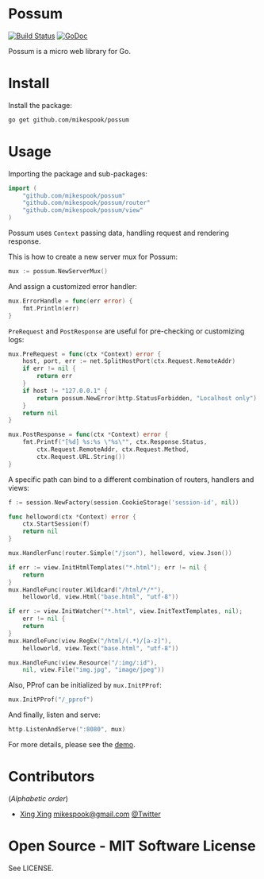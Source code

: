Possum
======

[![Build Status][travis-img]][travis]
[![GoDoc][godoc-img]][godoc]

Possum is a micro web library for Go.

Install
=======

Install the package:

```bash
go get github.com/mikespook/possum
```

Usage
=====

Importing the package and sub-packages:

```go
import (
	"github.com/mikespook/possum"
	"github.com/mikespook/possum/router"
	"github.com/mikespook/possum/view"
)
```

Possum uses `Context` passing data, handling request and rendering response.

This is how to create a new server mux for Possum:

```go
mux := possum.NewServerMux()
```

And assign a customized error handler:

```go
mux.ErrorHandle = func(err error) {
	fmt.Println(err)
}
```

`PreRequest` and `PostResponse` are useful for pre-checking or customizing logs:

```go
mux.PreRequest = func(ctx *Context) error {
	host, port, err := net.SplitHostPort(ctx.Request.RemoteAddr)
	if err != nil {
		return err
	}
	if host != "127.0.0.1" {
		return possum.NewError(http.StatusForbidden, "Localhost only")
	}
	return nil
}

mux.PostResponse = func(ctx *Context) error {
	fmt.Printf("[%d] %s:%s \"%s\"", ctx.Response.Status,
		ctx.Request.RemoteAddr,	ctx.Request.Method,
		ctx.Request.URL.String())		
}
```

A specific path can bind to a different combination of routers, handlers and views:

```go
f := session.NewFactory(session.CookieStorage('session-id', nil))

func helloword(ctx *Context) error {
	ctx.StartSession(f)
	return nil
}

mux.HandlerFunc(router.Simple("/json"), helloword, view.Json())

if err := view.InitHtmlTemplates("*.html"); err != nil {
	return
}
mux.HandleFunc(router.Wildcard("/html/*/*"),
	helloworld, view.Html("base.html", "utf-8"))

if err := view.InitWatcher("*.html", view.InitTextTemplates, nil);
	err != nil {
	return
}
mux.HandleFunc(view.RegEx("/html/(.*)/[a-z]"),
	helloworld, view.Text("base.html", "utf-8"))

mux.HandleFunc(view.Resource("/:img/:id"), 
	nil, view.File("img.jpg", "image/jpeg"))
```

Also, PProf can be initialized by `mux.InitPProf`:

```go
mux.InitPProf("/_pprof")
```

And finally, listen and serve:

```go
http.ListenAndServe(":8080", mux)
```

For more details, please see the [demo][demo].

Contributors
============

(_Alphabetic order_)
 
 * [Xing Xing][blog] <mikespook@gmail.com> [@Twitter][twitter]

Open Source - MIT Software License
==================================

See LICENSE.

 [travis-img]: https://travis-ci.org/mikespook/possum.png?branch=master
 [travis]: https://travis-ci.org/mikespook/possum
 [blog]: http://mikespook.com
 [twitter]: http://twitter.com/mikespook
 [godoc-img]: https://godoc.org/github.com/mikespook/gorbac?status.png
 [godoc]: https://godoc.org/github.com/mikespook/possum
 [demo]: https://github.com/mikespook/possum/tree/master/demo
